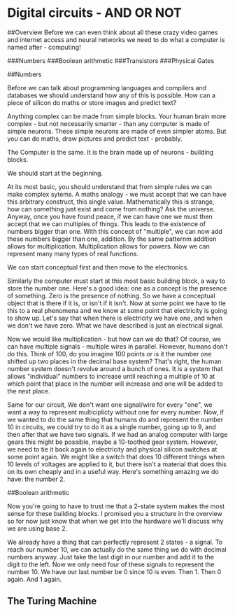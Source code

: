 # Digital circuits - AND OR NOT

##Overview
Before we can even think about all these crazy video games and internet access and neural networks we need to do what a computer is named after - computing!

###Numbers
###Boolean arithmetic 
###Transistors
###Physical Gates

##Numbers

Before we can talk about programming languages and compilers and databases we should understand how any of this is possible. How can a piece of silicon do maths or store images and predict text?

Anything complex can be made from simple blocks. Your human brain more complex - but not necessarily smarter - than any computer is made of simple neurons. These simple neurons are made of even simpler atoms. But you can do maths, draw pictures and predict text - probably.

The Computer is the same. It is the brain made up of neurons - building blocks.

We should start at the beginning.

At its most basic, you should understand that from simple rules we can make complex sytems.
A maths analogy - we must accept that we can have this arbitrary construct, this single value. Mathematically this is strange, how can something just exist and come from nothing? Ask the universe.
Anyway, once you have found peace, if we can have one we must then accept that we can multiples of things. This leads to the existence of numbers bigger than one.
With this concept of "multiple", we can now add these numbers bigger than one, addition. By the same patternm addition allows for multiplication. Multiplication allows for powers. Now we can represent many many types of real functions.

We can start conceptual first and then move to the electronics.

Similarly the computer must start at this most basic building block, a way to store the number one. 
Here's a good idea: one as a concept is the presence of something. Zero is the presence of nothing. So we have a conceptual object that is there if it is, or isn't if it isn't. 
Now at some point we have to tie this to a real phenomena and we know at some point that electricity is going to show up. Let's say that when there is electricity we have one, and when we don't we have zero.
What we have described is just an electrical signal.

Now we would like multiplication - but how can we do that?
Of course, we can have multiple signals - multiple wires in parallel. However, humans don't do this. Think of 100, do you imagine 100 points or is it the number one shifted up two places in the decimal base system? That's right, the human number system doesn't revolve around a bunch of ones. It is a system that allows "individual" numbers to increase until reaching a multiple of 10 at which point that place in the number will increase and one will be added to the next place.

Same for our circuit, We don't want one signal/wire for every "one", we want a way to represent multiciplicty without one for every number.
Now, if we wanted to do the same thing that humans do and represent the number 10 in circuits, we could try to do it as a single number, going up to 9, and then after that we have two signals.
If we had an analog computer with large gears this might be possible, maybe a 10-toothed gear system. 
However, we need to tie it back again to electricity and physical silicon switches at some point again. We might like a switch that does 10 different things when 10 levels of voltages are applied to it, but there isn't a material that does this on its own cheaply and in a useful way. Here's something amazing we do have: the number 2.

##Boolean arithmetic 

Now you're going to have to trust me that a 2-state system makes the most sense for these building blocks. I promised you a structure in the overview so for now just know that when we get into the hardware we'll discuss why we are using base 2.

We already have a thing that can perfectly represent 2 states - a signal. To reach our number 10, we can actually do the same thing we do with decimal numbers anyway. Just take the last digit in our number and add it to the digit to the left. Now we only need four of these signals to represent the number 10. We have our last number be 0 since 10 is even. Then 1. Then 0 again. And 1 again.

## The Turing Machine



